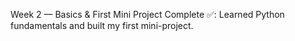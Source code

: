 Week 2 — Basics & First Mini Project Complete ✅: Learned Python fundamentals and built my first mini-project.